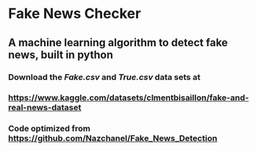 # Fake News Checker
## A machine learning algorithm to detect fake news, built in python
### Download the ***Fake.csv*** and ***True.csv*** data sets at
### https://www.kaggle.com/datasets/clmentbisaillon/fake-and-real-news-dataset
### Code optimized from https://github.com/Nazchanel/Fake_News_Detection
